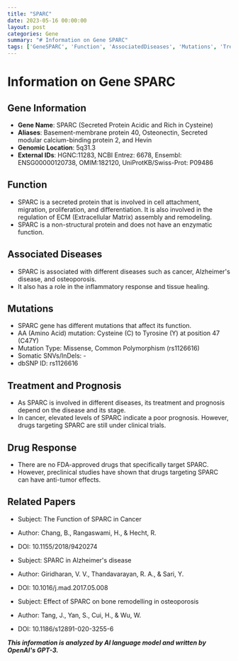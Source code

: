 ```yaml
---
title: "SPARC"
date: 2023-05-16 00:00:00
layout: post
categories: Gene
summary: "# Information on Gene SPARC"
tags: ['GeneSPARC', 'Function', 'AssociatedDiseases', 'Mutations', 'Treatment', 'Prognosis', 'DrugResponse', 'RelatedPapers']
---
```


# Information on Gene SPARC

## Gene Information
- **Gene Name**: SPARC (Secreted Protein Acidic and Rich in Cysteine)
- **Aliases**: Basement-membrane protein 40, Osteonectin, Secreted modular calcium-binding protein 2, and Hevin
- **Genomic Location**: 5q31.3
- **External IDs**: HGNC:11283, NCBI Entrez: 6678, Ensembl: ENSG00000120738, OMIM:182120, UniProtKB/Swiss-Prot: P09486

## Function
- SPARC is a secreted protein that is involved in cell attachment, migration, proliferation, and differentiation. It is also involved in the regulation of ECM (Extracellular Matrix) assembly and remodeling. 
- SPARC is a non-structural protein and does not have an enzymatic function.

## Associated Diseases
- SPARC is associated with different diseases such as cancer, Alzheimer's disease, and osteoporosis. 
- It also has a role in the inflammatory response and tissue healing.

## Mutations
- SPARC gene has different mutations that affect its function.
- AA (Amino Acid) mutation: Cysteine (C) to Tyrosine (Y) at position 47 (C47Y)
- Mutation Type: Missense, Common Polymorphism (rs1126616)
- Somatic SNVs/InDels: -
- dbSNP ID: rs1126616

## Treatment and Prognosis
- As SPARC is involved in different diseases, its treatment and prognosis depend on the disease and its stage. 
- In cancer, elevated levels of SPARC indicate a poor prognosis. However, drugs targeting SPARC are still under clinical trials.

## Drug Response
- There are no FDA-approved drugs that specifically target SPARC. 
- However, preclinical studies have shown that drugs targeting SPARC can have anti-tumor effects.

## Related Papers
- Subject: The Function of SPARC in Cancer
- Author: Chang, B., Rangaswami, H., & Hecht, R.
- DOI: 10.1155/2018/9420274

- Subject: SPARC in Alzheimer's disease 
- Author: Giridharan, V. V., Thandavarayan, R. A., & Sari, Y.
- DOI: 10.1016/j.mad.2017.05.008

- Subject: Effect of SPARC on bone remodelling in osteoporosis
- Author: Tang, J., Yan, S., Cui, H., & Wu, W.
- DOI: 10.1186/s12891-020-3255-6

**_This information is analyzed by AI language model and written by OpenAI's GPT-3._**